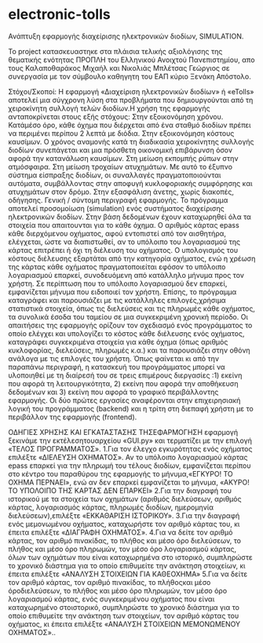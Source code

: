# electronic-tolls 
Ανάπτυξη εφαρμογής διαχείρισης ηλεκτρονικών διοδίων, SIMULATION.

To project κατασκευαστηκε στα πλάισια τελικής αξιολόγισης της θεματικής ενότητας ΠΡΟΠΛΗ του Ελληνικού Ανοιχτού Πανεπιστημίου, απο τους Καλαποθαράκος Μιχαήλ και Νικολιάς Μπλέτσας Γεώργιος  σε συνεργασία με τον σύμβουλο καθηγητη του ΕΑΠ κύριο Ξενάκη Απόστολο.

Στόχοι/Σκοποί: H εφαρμογή «Διαχείριση ηλεκτρονικών διοδίων» ή «eTolls» αποτελεί μια σύγχρονη λύση στα προβλήματα που δημιουργούνται από τη χειροκίνητη συλλογή τελών διοδίων.Η χρήση της εφαρμογής ανταποκρίνεται στους εξής στόχους: Στην εξοικονόμηση χρόνου. Κατάμέσο όρο, κάθε όχημα που διέρχεται από ένα σταθμό διοδίων πρέπει να περιμένει περίπου 2 λεπτά με διόδια. Στην εξοικονόμηση κόστους καυσίμων. Ο χρόνος αναμονής κατά τη διαδικασία χειροκίνητης συλλογής διοδίων συνεπάγεται και μια πρόσθετη οικονομική επιβάρυνση όσον αφορά την κατανάλωση καυσίμων. Στη μείωση εκπομπής ρύπων στην ατμόσφαιρα. Στη μείωση τροχαίων ατυχημάτων. Με αυτό το έξυπνο σύστημα είσπραξης διοδίων, οι συναλλαγές πραγματοποιούνται αυτόματα, συμβάλλοντας στην αποφυγή κυκλοφοριακής συμφόρησης και ατυχημάτων στον δρόμο. Στην εξασφάλιση άνετης, χωρίς διακοπές, οδήγησης. 
Γενική / σύντομη περιγραφή εφαρμογής. 
Το  πρόγραμμα αποτελεί  προσομοίωση (simulation)  ενός  συστήματος  διαχείρισης  ηλεκτρονικών διοδίων. Στην βάση δεδομένων έχουν καταχωρηθεί όλα τα στοιχεία που απαιτουνται για το κάθε όχημα. Ο αριθμός κάρτας epass κάθε διερχόμενου οχήματος, αφού εντοπιστεί από τον αισθητήρα, ελέγχεται, ώστε να διαπιστωθεί, αν το υπόλοιπο του λογαριασμού της κάρτας επιτρέπει ή όχι τη διέλευση του οχήματος. Ο υπολογισμός του κόστους διέλευσης εξαρτάται από την κατηγορία οχήματος, ενώ η χρέωση της κάρτας κάθε οχήματος πραγματοποιείται εφόσον το υπόλοιπο λογαριασμού επαρκεί, συνοδευόμενη από κατάλληλο μήνυμα προς τον χρήστη. Σε περίπτωση που το υπόλοιπο λογαριασμού δεν επαρκεί, εμφανίζεται μήνυμα που ειδοποιεί τον χρήστη.
Επίσης, το πρόγραμμα καταγράφει και παρουσιάζει με τις κατάλληλες επιλογές,χρήσιμα στατιστικά στοιχεία, όπως τις διελεύσεις και τις πληρωμές κάθε οχήματος, τα συνολικά έσοδα του ταμείου σε μια συγκεκριμένη χρονική περίοδο. 
Οι απαιτήσεις της εφαρμογής ορίζουν τον σχεδιασμό ενός προγράμματος το οποίο ελέγχει και υπολογίζει το κόστος κάθε διέλευσης ενός οχήματος, καταγράφει συγκεκριμένα στοιχεία για κάθε όχημα (όπως αριθμός κυκλοφορίας, διελεύσεις, πληρωμές κ.α.) και τα παρουσιάζει στην οθόνη ανάλογα με τις επιλογές του χρήστη. Όπως φαίνεται κι από την παραπάνω περιγραφή, η κατασκευή του προγράμματος μπορεί να υλοποιηθεί με τη διαίρεσή του σε τρεις επιμέρους διεργασίες :1) εκείνη που αφορά τη λειτουργικότητα, 2) εκείνη που αφορά την αποθήκευση δεδομένων και 3) εκείνη που αφορά το γραφικό περιβάλλοντης εφαρμογής. Οι  δύο  πρώτες  εργασίες  αναφέρονται  στην  επιχειρησιακή  λογική  του προγράμματος (backend) και η τρίτη στη διεπαφή χρήστη με το περιβάλλον της εφαρμογής (frontend).  

ΟΔΗΓΙΕΣ ΧΡΗΣΗΣ ΚΑΙ ΕΓΚΑΤΑΣΤΑΣΗΣ ΤΗΣΕΦΑΡΜΟΓΗΣΗ εφαρμογή ξεκινάμε την εκτέλεσητουαρχείου «GUI.py» και τερματίζει με την επιλογή «ΤΕΛΟΣ ΠΡΟΓΡΑΜΜΑΤΟΣ».
1.Για τον έλεγχο εγκυρότητας ενός οχήματος επιλέξτε «ΔΙΕΛΕΥΣΗ ΟΧΗΜΑΤΟΣ». Αν το υπόλοιπο λογαριασμού κάρτας epass επαρκεί για την πληρωμή του τέλους διοδίων, εμφανίζεται περίπου  στο  κέντρο του παραθύρου της εφαρμογής το  μήνυμα,«ΕΓΚΥΡΟ! ΤΟ ΟΧΗΜΑ ΠΕΡΝΑΕΙ», ενώ αν δεν επαρκεί εμφανίζεται το μήνυμα, «ΑΚΥΡΟ! ΤΟ ΥΠΟΛΟΙΠΟ ΤΗΣ ΚΑΡΤΑΣ ΔΕΝ ΕΠΑΡΚΕΙ»
2.Για  την  διαγραφή  του ιστορικού  με  τα  στοιχεία  των  οχημάτων  (αριθμός διελεύσεων, αριθμός κάρτας, λογαριασμός κάρτας, πληρωμές διοδίων, ημερομηνία διελεύσεων),επιλέξτε «ΕΚΚΑΘΑΡΙΣΗ ΙΣΤΟΡΙΚΟΥ».
3.Για την διαγραφή ενός μεμονωμένου οχήματος, καταχωρήστε τον αριθμό κάρτας του, κι έπειτα επιλέξτε «ΔΙΑΓΡΑΦΗ ΟΧΗΜΑΤΟΣ».
4.Για να δείτε τον αριθμό κάρτας, τον αριθμό πινακίδας, το πλήθος και μέσο όρο διελεύσεων, το πλήθος και μέσο όρο πληρωμών, τον μέσο όρο  λογαριασμού κάρτας, όλων των οχημάτων που είναι καταχωρημένα στο ιστορικό, συμπληρώστε το χρονικό διάστημα για το οποίο επιθυμείτε την ανάκτηση στοιχείων, κι έπειτα επιλέξτε «ΑΝΑΛΥΣΗ ΣΤΟΙΧΕΙΩΝ ΓΙΑ ΚΑΘΕΟΧΗΜΑ»
5.Για να δείτε τον αριθμό κάρτας, τον αριθμό πινακίδας, το πλήθοςκαι μέσο όροδιελεύσεων, το πλήθος και μέσο όρο πληρωμών, τον μέσο όρο  λογαριασμού κάρτας, ενός συγκεκριμένου οχήματος  που  είναι καταχωρημένο  στοιστορικό, συμπληρώστε  το  χρονικό  διάστημα  για  το  οποίο  επιθυμείτε  την  ανάκτηση 
των στοιχείων, τον  αριθμό  κάρτας του  οχήματος, κι  έπειτα  επιλέξτε «ΑΝΑΛΥΣΗ ΣΤΟΙΧΕΙΩΝ ΜΕΜΟΝΩΜΕΝΟΥ ΟΧΗΜΑΤΟΣ»..
